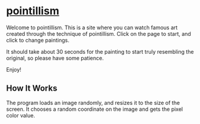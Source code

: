 # [pointillism](http://pardhaponugoti.github.io/)

Welcome to pointillism.  This is a site where you can watch famous art created through
the technique of pointillism.  Click on the page to start, and click to change paintings.

It should take about 30 seconds for the painting to start truly resembling the original,
so please have some patience.

Enjoy!

## How It Works

The program loads an image randomly, and resizes it to the size of the screen.  It chooses
a random coordinate on the image and gets the pixel color value.  
